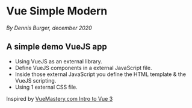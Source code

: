 # Vue Simple Modern

*By Dennis Burger, december 2020*

## A simple demo VueJS app

* Using VueJS as an external library.
* Define VueJS components in a external JavaScript file.
* Inside those external JavaScript you define the HTML template & the VueJS scripting.
* Using 1 external CSS file.

Inspired by [VueMastery.com Intro to Vue 3](https://www.vuemastery.com/courses/intro-to-vue-3)